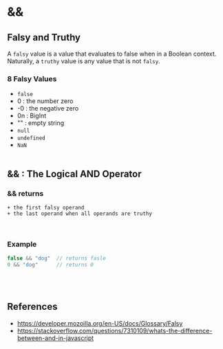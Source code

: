 # && 

## Falsy and Truthy
A `falsy` value is a value that evaluates to false when in a Boolean context. Naturally, a `truthy` value is any value that is not `falsy`.
<br/> 

### 8 Falsy Values
- `false`
- 0 : the number zero
- -0 : the negative zero
- 0n : BigInt 
- "" : empty string
- `null`
- `undefined`
- `NaN`
<br/><br/>

## && : The Logical AND Operator
### && returns
    + the first falsy operand 
    + the last operand when all operands are truthy
<br/>

### Example
```Typescript
false && "dog"  // returns fasle
0 && "dog"      // returns 0
```
<br/><br/>

## References
- https://developer.mozoilla.org/en-US/docs/Glossary/Falsy
- https://stackoverflow.com/questions/7310109/whats-the-difference-between-and-in-javascript
